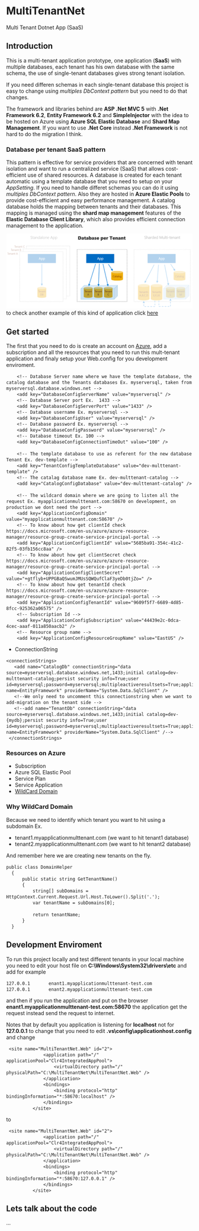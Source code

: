 # MultiTenantNet
Multi Tenant Dotnet App (SaaS)

## Introduction

This is a multi-tenant application prototype, one application (**SaaS**) with multiple databases, each tenant has his own database with the same schema, the use of single-tenant databases gives strong tenant isolation.

If you need differen schemas in each single-tenant database this project is easy to change using *multiples DbContext pattern* but you need to do that changes.

The framework and libraries behind are **ASP .Net MVC 5** with **.Net Framework 6.2**, **Entity Framework 6.2** and **SimpleInjector** with the idea to be hosted on Azure using **Azure SQL Elastic Database** and **Shard Map Management**. If you want to use **.Net Core** instead **.Net Framework** is not hard to do the migration I think.

### Database per tenant SaaS pattern

This pattern is effective for service providers that are concerned with tenant isolation and want to run a centralized service (SaaS) that allows cost-efficient use of shared resources. A database is created for each tenant automatic using a template database that you need to setup on your *AppSetting*. If you need to handle differet schemas you can do it using *multiples DbContext pattern*. Also they are hosted in **Azure Elastic Pools** to provide cost-efficient and easy performance management. A catalog database holds the mapping between tenants and their databases. This mapping is managed using the **shard map management** features of the **Elastic Database Client Library**, which also provides efficient connection management to the application.

![Database per Tenant](./AppVersions.PNG)
to check another example of this kind of application click [here](https://github.com/Microsoft/WingtipTicketsSaaS-DbPerTenant)

## Get started 

The first that you need to do is create an account on [Azure](https://azure.microsoft.com/en-us/), add a subscription and all the resources that you need to run this mult-tenant application and finaly setup your Web.config for you development enviroment.

```
    <!-- Database Server name where we have the template database, the catalog database and the Tenants databases Ex. myserversql, taken from myserversql.database.windows.net -->
    <add key="DatabaseConfigServerName" value="myserversql" />
    <!-- Database Server port Ex.  1433 -->
    <add key="DatabaseConfigServerPort" value="1433" />
    <!-- Database username Ex. myserversql -->
    <add key="DatabaseConfigUser" value="myserversql" />
    <!-- Database password Ex. myserversql -->
    <add key="DatabaseConfigPassword" value="myserversql" />
    <!-- Database timeout Ex. 100 -->
    <add key="DatabaseConfigConnectionTimeOut" value="100" />
    
    <!-- The template database to use as referent for the new database Tenant Ex. dev-template -->
    <add key="TenantConfigTemplateDatabase" value="dev-multtenant-template" />    
    <!-- The catalag database name Ex. dev-multtenant-catalog -->
    <add key="CatalogConfigDatabase" value="dev-multtenant-catalog" />
    
    <!-- The wildcard domain where we are going to listen all the request Ex. myapplicationmulttenant.com:58670 on development, on production we dont need the port -->
    <add key="ApplicationConfigDomain" value="myapplicationmulttenant.com:58670" />
    <!-- To know about how get clientId check https://docs.microsoft.com/en-us/azure/azure-resource-manager/resource-group-create-service-principal-portal -->
    <add key="ApplicationConfigClientId" value="5685ba91-354c-41c2-82f5-03fb156cc8aa" />
    <!-- To know about how get clientSecret check https://docs.microsoft.com/en-us/azure/azure-resource-manager/resource-group-create-service-principal-portal -->
    <add key="ApplicationConfigClientSecret" value="+gtflyb+UPPGBaQSwumJMUsSQWQufClaF3yeDb0tjZo=" />
    <!-- To know about how get tenantId check https://docs.microsoft.com/en-us/azure/azure-resource-manager/resource-group-create-service-principal-portal -->
    <add key="ApplicationConfigTenantId" value="9609f5f7-6689-4d85-8fcc-925362a06575" />
    <!-- Subscription Id -->
    <add key="ApplicationConfigSubscription" value="44439e2c-0dca-4cec-aaaf-011a850aacb2" />
    <!-- Resource group name -->
    <add key="ApplicationConfigResourceGroupName" value="EastUS" />
```

 - ConnectionString
 
 ```
 <connectionStrings>
    <add name="CatalogDb" connectionString="data source=myserversql.database.windows.net,1433;initial catalog=dev-multtenant-catalog;persist security info=True;user id=myserversql;password=myserversql;multipleactiveresultsets=True;application name=EntityFramework" providerName="System.Data.SqlClient" />
    <!--We only need to uncomment this connectionstring when we want to add-migration on the tenant side -->
    <!--add name="TenantDb" connectionString="data source=myserversql.database.windows.net,1433;initial catalog=dev-{mydb};persist security info=True;user id=myserversql;password=myserversql;multipleactiveresultsets=True;application name=EntityFramework" providerName="System.Data.SqlClient" /-->
  </connectionStrings>
 ```
### Resources on Azure

 - Subscription
 - Azure SQL Elastic Pool
 - Service Plan
 - Service Application
 - [WildCard Domain](https://azure.microsoft.com/en-us/blog/azure-websites-and-wildcard-domains/) 
 
 ### Why WildCard Domain
  
 Because we need to identify which tenant you want to hit using a subdomain Ex.
  - tenant1.myapplicationmulttenant.com (we want to hit tenant1 database)
  - tenant2.myapplicationmulttenant.com (we want to hit tenant2 database)
  
  And remember here we are creating new tenants on the fly.
  
  ```
  public class DomainHelper
    {
        public static string GetTenantName()
        {
            string[] subDomains = HttpContext.Current.Request.Url.Host.ToLower().Split('.');
            var tenantName = subDomains[0];

            return tenantName;
        }
    }
  ```
  
  ## Development Enviroment
  
  To run this project locally and test different tenants in your local machine you need to edit your host file on **C:\Windows\System32\drivers\etc** and add for example
  
  ```
  127.0.0.1       enant1.myapplicationmulttenant-test.com
  127.0.0.1       enant2.myapplicationmulttenant-test.com
  ```
  
  and then if you run the application and put on the browser **enant1.myapplicationmulttenant-test.com:58670** the application get the request instead send the request to internet. 

Notes that by default you application is listening for **localhost** not for **127.0.0.1** to change that you need to edit **.vs\config\applicationhost.config** and change
  ```
   <site name="MultiTenantNet.Web" id="2">
                <application path="/" applicationPool="Clr4IntegratedAppPool">
                    <virtualDirectory path="/" physicalPath="C:\MultiTenantNet\MultiTenantNet.Web" />
                </application>
                <bindings>
                    <binding protocol="http" bindingInformation="*:58670:localhost" />
                </bindings>
            </site>
  ```
  to
  ```
   <site name="MultiTenantNet.Web" id="2">
                <application path="/" applicationPool="Clr4IntegratedAppPool">
                    <virtualDirectory path="/" physicalPath="C:\MultiTenantNet\MultiTenantNet.Web" />
                </application>
                <bindings>
                    <binding protocol="http" bindingInformation="*:58670:127.0.0.1" />
                </bindings>
            </site>
  ```
  
  ## Lets talk about the code
  
  ...
  
